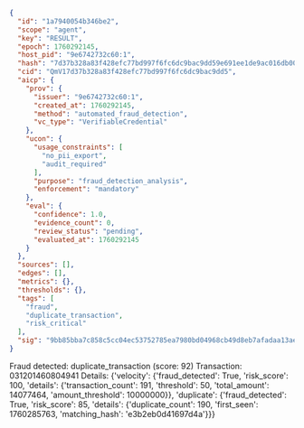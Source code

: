 ```json
{
  "id": "1a7940054b346be2",
  "scope": "agent",
  "key": "RESULT",
  "epoch": 1760292145,
  "host_pid": "9e6742732c60:1",
  "hash": "7d37b328a83f428efc77bd997f6fc6dc9bac9dd59e691ee1de9ac016db001965",
  "cid": "QmV17d37b328a83f428efc77bd997f6fc6dc9bac9dd5",
  "aicp": {
    "prov": {
      "issuer": "9e6742732c60:1",
      "created_at": 1760292145,
      "method": "automated_fraud_detection",
      "vc_type": "VerifiableCredential"
    },
    "ucon": {
      "usage_constraints": [
        "no_pii_export",
        "audit_required"
      ],
      "purpose": "fraud_detection_analysis",
      "enforcement": "mandatory"
    },
    "eval": {
      "confidence": 1.0,
      "evidence_count": 0,
      "review_status": "pending",
      "evaluated_at": 1760292145
    }
  },
  "sources": [],
  "edges": [],
  "metrics": {},
  "thresholds": {},
  "tags": [
    "fraud",
    "duplicate_transaction",
    "risk_critical"
  ],
  "sig": "9bb85bba7c858c5cc04ec53752785ea7980bd04968cb49d8eb7afadaa13ae6d5"
}
```

Fraud detected: duplicate_transaction (score: 92)
Transaction: 031201460804941
Details: {'velocity': {'fraud_detected': True, 'risk_score': 100, 'details': {'transaction_count': 191, 'threshold': 50, 'total_amount': 14077464, 'amount_threshold': 10000000}}, 'duplicate': {'fraud_detected': True, 'risk_score': 85, 'details': {'duplicate_count': 190, 'first_seen': 1760285763, 'matching_hash': 'e3b2eb0d41697d4a'}}}